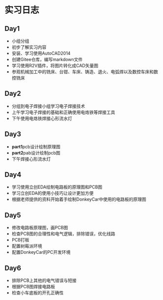 # 实习日志

## Day1

- 小组分组
- 初步了解实习内容
- 安装、学习使用AutoCAD2014
- 创建Gitee仓库，编写markdown文件
- 学习使用R2V插件，将图片转化成CAD矢量图
- 参观机械加工中的铣床、台钳、车床、铸造、退火、电弧焊以及数控车床和数控铣床

## Day2

- 分组到电子焊接小组学习电子焊接技术
- 上午学习电子焊接的基础和正确使用电烙铁等焊接工具
- 下午使用电烙铁焊接心形流水灯

## Day3

- **part1**pcb设计绘制原理图
- **part2**pab设计绘制pcb图
- 下午焊接心形流水灯
  
## Day4

- 学习使用立创EDA绘制电路板的原理图和PCB图
- 学习立创EDA的使用小技巧让设计更加方便
- 根据老师提供的资料开始着手绘制DonkeyCar中使用的电路板的原理图

## Day5

- 修改电路板原理图，画PCB图
- 检查PCB图的合理性和电气逻辑，排除错误，优化线路
- PCB打板
- 配置树莓派环境
- 配置DonkeyCar的PC开发环境

## Day6

- 排除PCB上其他的电气错误与短接
- 根据PCB图焊接电路板
- 检查小车底板的开孔正确性

